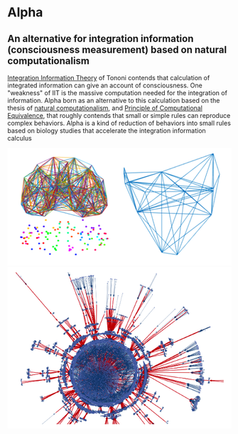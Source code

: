# Alpha
## An alternative for integration information (consciousness measurement) based on natural computationalism
[Integration Information Theory](https://academic.oup.com/nc/article/2017/1/nix017/4060547) of Tononi contends that calculation of integrated information can give an account of consciousness. One "weakness" of IIT is the massive computation needed for the integration of information. Alpha born as an alternative to this calculation based on the thesis of [natural computationalism](http://glossarium.bitrum.unileon.es/Home/info-computationalism), and [Principle of Computational Equivalence](https://mathworld.wolfram.com/PrincipleofComputationalEquivalence.html), that roughly contends that small or simple rules can reproduce complex behaviors. Alpha is a kind of reduction of behaviors into small rules based on biology studies that accelerate the integration information calculus

![](https://github.com/albertoHdzE/Alpha/blob/master/images/brain2.png)
![](https://github.com/albertoHdzE/Alpha/blob/master/images/basinsAtrack.png)

